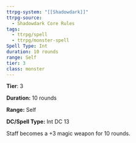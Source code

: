 ```yaml
---
ttrpg-system: "[[Shadowdark]]"
ttrpg-source:
  - Shadowdark Core Rules
tags:
  - ttrpg/spell
  - ttrpg/monster-spell
Spell Type: Int
duration: 10 rounds
range: Self
tier: 3
class: monster
---
```

**Tier**: 3

**Duration:** 10 rounds

**Range:** Self

**DC/Spell Type:** Int DC 13

Staff becomes a +3 magic weapon for 10 rounds.
